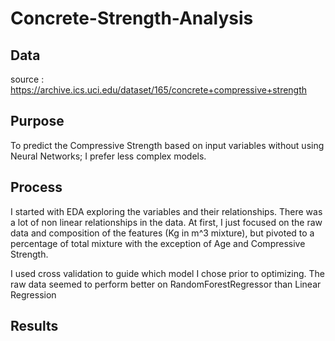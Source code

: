 # Concrete-Strength-Analysis

## Data
source : https://archive.ics.uci.edu/dataset/165/concrete+compressive+strength

## Purpose
To predict the Compressive Strength based on input variables without using Neural Networks; I prefer less complex models.

## Process

I started with EDA exploring the variables and their relationships. There was a lot of non linear relationships in the data.
At first, I just focused on the raw data and composition of the features (Kg in m^3 mixture), but pivoted to a percentage of total mixture with the exception of Age and Compressive Strength.

I used cross validation to guide which model I chose prior to optimizing. The raw data seemed to perform better on RandomForestRegressor than Linear Regression

## Results


